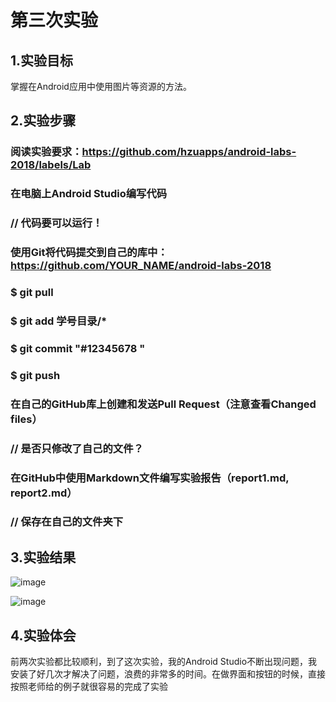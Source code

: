 # 第三次实验

## 1.实验目标
掌握在Android应用中使用图片等资源的方法。

## 2.实验步骤
### 阅读实验要求：https://github.com/hzuapps/android-labs-2018/labels/Lab
 
### 在电脑上Android Studio编写代码

### // 代码要可以运行！
 ### 使用Git将代码提交到自己的库中：https://github.com/YOUR_NAME/android-labs-2018
 ### $ git pull
 ### $ git add 学号目录/*
 ### $ git commit "#12345678 "
 ### $ git push
 ### 在自己的GitHub库上创建和发送Pull Request（注意查看Changed files）
### // 是否只修改了自己的文件？
 ### 在GitHub中使用Markdown文件编写实验报告（report1.md, report2.md）
### // 保存在自己的文件夹下

## 3.实验结果

![image](https://github.com/AHeng0124/android-labs-2018/blob/master/Soft1614080902111/shiyan3-1.PNG)

![image](https://github.com/AHeng0124/android-labs-2018/blob/master/Soft1614080902111/shiyan3-2.PNG)

## 4.实验体会
前两次实验都比较顺利，到了这次实验，我的Android Studio不断出现问题，我安装了好几次才解决了问题，浪费的非常多的时间。在做界面和按钮的时候，直接按照老师给的例子就很容易的完成了实验
